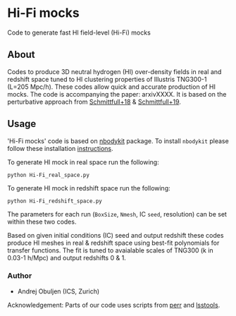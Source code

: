 # Hi-Fi mocks

Code to generate fast HI field-level (Hi-Fi) mocks

## About

Codes to produce 3D neutral hydrogen (HI) over-density fields in real and redshift space tuned to HI clustering properties of Illustris TNG300-1 (L=205 Mpc/h). These codes allow quick and accurate production of HI mocks. The code is accompanying the paper: arxivXXXX. It is based on the perturbative approach from [Schmittfull+18](https://arxiv.org/abs/1811.10640) & [Schmittfull+19](https://arxiv.org/abs/2012.03334).

## Usage

'Hi-Fi mocks' code is based on [nbodykit](https://github.com/bccp/nbodykit) package. To install `nbodykit` please follow these installation [instructions](https://nbodykit.readthedocs.io/en/latest/getting-started/install.html).

To generate HI mock in real space run the following:

``python Hi-Fi_real_space.py``


To generate HI mock in redshift space run the following:

``python Hi-Fi_redshift_space.py``

The parameters for each run (`BoxSize`, `Nmesh`, IC `seed`, resolution) can be set within these two codes.

Based on given initial conditions (IC) seed and output redshift these codes produce HI meshes in real & redshift space using best-fit polynomials for transfer functions. The fit is tuned to avaialable scales of TNG300 (k in 0.03-1 h/Mpc) and output redshifts 0 & 1.

### Author
- Andrej Obuljen (ICS, Zurich)

Acknowledgement: Parts of our code uses scripts from [perr](https://github.com/mschmittfull/perr) and [lsstools](https://github.com/mschmittfull/lsstools).
